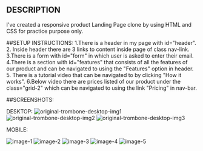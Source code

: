 ## DESCRIPTION

I've created a responsive product Landing Page clone by using HTML and CSS for practice purpose only.




##SETUP INSTRUCTIONS:
1.There is a header in my page with id="header".
2. Inside header there are 3 links to content inside page of class nav-link.
3.There is a form with id="form" in which user is asked to enter their email.
4.There is a section with id="features" that consists of all the features of our product and can be navigated to using the "Features" option in header.
5. There is a tutorial video that can be navigated to by clicking "How it works".
6.Below video there are prices listed of our product under the class="grid-2" which can be navigated to using the link "Pricing" in nav-bar.

##SCREENSHOTS:
 
DESKTOP:
![original-trombone-desktop-img1](https://user-images.githubusercontent.com/72646230/139314768-201a5f51-2ed3-46ef-af0d-70cc124700f0.PNG)
![original-trombone-desktop-img2](https://user-images.githubusercontent.com/72646230/139315004-17daefc4-3c62-4f73-8e3e-0b83d289a110.PNG)
![original-trombone-desktop-img3](https://user-images.githubusercontent.com/72646230/139315064-18316cd1-156c-47bf-99e7-4d127b462c6e.PNG)

MOBILE:

![image-1](https://user-images.githubusercontent.com/72646230/139315186-961169fc-9964-4c86-8dc8-1f0e4fc8843d.jpg)
![image-2](https://user-images.githubusercontent.com/72646230/139315219-a1aa424b-9370-4a91-9bf1-e0ddb51223ef.jpg)
![image-3](https://user-images.githubusercontent.com/72646230/139315252-0607f26a-9c20-4d09-9818-83cd0e7c0054.jpg)
![image-4](https://user-images.githubusercontent.com/72646230/139315276-b6980cfb-6f55-4cbe-8391-e0e1efe3b79c.jpg)
![image-5](https://user-images.githubusercontent.com/72646230/139315319-303a3e8e-7748-4e9c-9a5b-5ffab11fa932.jpg)


